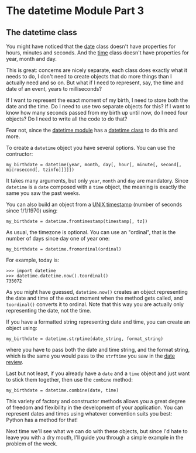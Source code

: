 The datetime Module Part 3
==========================

The datetime class
------------------

You might have noticed that the [date](http://www.codecademy.com/groups/python-fro-beginners/discussions/51dae0ab7c82ca812204d793) class doesn't have properties for hours, minutes and seconds. And the [time](http://www.codecademy.com/groups/python-fro-beginners/discussions/51e44a87631fe9442d006521) class doesn't have properties for year, month and day.

This is great: concerns are nicely separate, each class does exactly what it needs to do, I don't need to create objects that do more things than I actually need and so on. But what if I need to represent, say, the time and date of an event, years to milliseconds?

If I want to represent the exact moment of my birth, I need to store both the date and the time. Do I need to use two separate objects for this? If I want to know how many seconds passed from my birth up until now, do I need four objects? Do I need to write all the code to do that?

Fear not, since the [datetime module](http://docs.python.org/2/library/datetime.html) has a [datetime class](http://docs.python.org/2/library/datetime.html#datetime-objects) to do this and more.

To create a `datetime` object you have several options. You can use the contructor:

    my_birthdate = datetime(year, month, day[, hour[, minute[, second[, microsecond[, tzinfo]]]]])

It takes many arguments, but only `year`, `month` and `day` are mandatory. Since `datetime` is a `date` composed with a `time` object, the meaning is exactly the same you saw the past weeks.

You can also build an object from a [UNIX timestamp](http://en.wikipedia.org/wiki/Unix_time) (number of seconds since 1/1/1970) using:

    my_birthdate = datetime.fromtimestamp(timestamp[, tz])

As usual, the timezone is optional.
You can use an "ordinal", that is the number of days since day one of year one:

    my_birthdate = datetime.fromordinal(ordinal)

For example, today is:

    >>> import datetime
    >>> datetime.datetime.now().toordinal()
    735072
    
As you might have guessed, `datetime.now()` creates an object representing the date and time of the exact moment when the method gets called, and `toordinal()` converts it to ordinal. Note that this way you are actually only representing the date, not the time.

If you have a formatted string representing date and time, you can create an object using:

    my_birthdate = datetime.strptime(date_string, format_string)
    
where you have to pass both the date and time string, and the format string, which is the same you would pass to the `strftime` you saw in the [date review](http://www.codecademy.com/groups/python-fro-beginners/discussions/51dae0ab7c82ca812204d793).

Last but not least, if you already have a `date` and a `time` object and just want to stick them together, then use the `combine` method:

    my_birthdate = datetime.combine(date, time)
    
This variety of factory and constructor methods allows you a great degree of freedom and flexibility in the development of your application. You can represent dates and times using whatever convention suits you best: Python has a method for that!

Next time we'll see what we can do with these objects, but since I'd hate to leave you with a dry mouth, I'll guide you through a simple example in the problem of the week.
